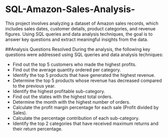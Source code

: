 # SQL-Amazon-Sales-Analysis-

This project involves analyzing a dataset of Amazon sales records, which includes sales dates, customer details, product categories, and revenue figures. Using SQL queries and data analysis techniques, the goal is to answer key questions and extract meaningful insights from the data.

##Analysis Questions Resolved
During the analysis, the following key questions were addressed using SQL queries and data analysis techniques:

- Find out the top 5 customers who made the highest profits.
- Find out the average quantity ordered per category.
- Identify the top 5 products that have generated the highest revenue.
- Determine the top 5 products whose revenue has decreased compared to the previous year.
- Identify the highest profitable sub-category.
- Find out the states with the highest total orders.
- Determine the month with the highest number of orders.
- Calculate the profit margin percentage for each sale (Profit divided by Sales).
- Calculate the percentage contribution of each sub-category.
- Identify the top 2 categories that have received maximum returns and their return percentage.

